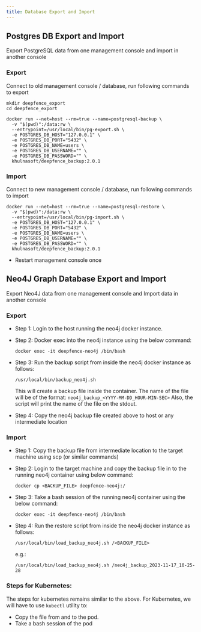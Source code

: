 ```yaml
---
title: Database Export and Import
---
```


## Postgres DB Export and Import

Export PostgreSQL data from one management console and import in another console

### Export

Connect to old management console / database, run following commands to export

```shell
mkdir deepfence_export
cd deepfence_export

docker run --net=host --rm=true --name=postgresql-backup \
  -v "$(pwd)":/data:rw \
  --entrypoint=/usr/local/bin/pg-export.sh \
  -e POSTGRES_DB_HOST="127.0.0.1" \
  -e POSTGRES_DB_PORT="5432" \
  -e POSTGRES_DB_NAME=users \
  -e POSTGRES_DB_USERNAME="" \
  -e POSTGRES_DB_PASSWORD="" \
  khulnasoft/deepfence_backup:2.0.1
```

### Import

Connect to new management console / database, run following commands to import

```shell
docker run --net=host --rm=true --name=postgresql-restore \
  -v "$(pwd)":/data:rw \
  --entrypoint=/usr/local/bin/pg-import.sh \
  -e POSTGRES_DB_HOST="127.0.0.1" \
  -e POSTGRES_DB_PORT="5432" \
  -e POSTGRES_DB_NAME=users \
  -e POSTGRES_DB_USERNAME="" \
  -e POSTGRES_DB_PASSWORD="" \
  khulnasoft/deepfence_backup:2.0.1
```
- Restart management console once


## Neo4J Graph Database Export and Import

Export Neo4J data from one management console and Import data in another console

### Export

* Step 1: Login to the host running the neo4j docker instance.
* Step 2: Docker exec into the neo4j instance using the below command:

    ```shell
    docker exec -it deepfence-neo4j /bin/bash
    ```
* Step 3: Run the backup script from inside the neo4j docker instance as follows:

    ```shell
    /usr/local/bin/backup_neo4j.sh 
    ```
    This will create a backup file inside the container.
    The name of the file will be of the format: `neo4j_backup_<YYYY-MM-DD_HOUR-MIN-SEC>`
    Also, the script will print the name of the file on the stdout.
* Step 4: Copy the neo4j backup file created above to host or any intermediate location

### Import

* Step 1: Copy the backup file from intermediate location to the target machine using scp (or similar commands)
* Step 2: Login to the target machine and copy the backup file in to the running neo4j container using below command:

    ```shell
    docker cp <BACKUP_FILE> deepfence-neo4j:/
    ```
* Step 3: Take a bash session of the running neo4j container using the below command:

    ```shell
    docker exec -it deepfence-neo4j /bin/bash
    ```
* Step 4: Run the restore script from inside the neo4j docker instance as follows:

    ```shell
    /usr/local/bin/load_backup_neo4j.sh /<BACKUP_FILE>
    ```
    e.g.:
    ```shell
    /usr/local/bin/load_backup_neo4j.sh /neo4j_backup_2023-11-17_10-25-28
    ```

### Steps for Kubernetes:

The steps for kubernetes remains similar to the above.
For Kubernetes, we will have to use `kubectl` utility to:
* Copy the file from and to the pod.
* Take a bash session of the pod
